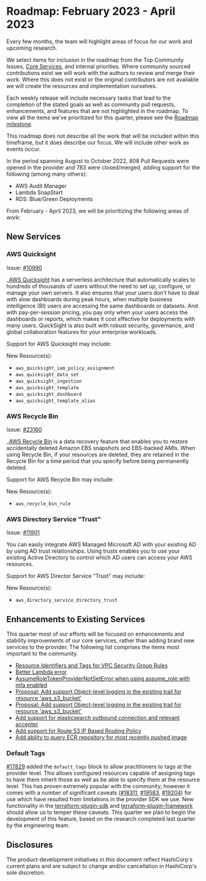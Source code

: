 # Roadmap:  February 2023 - April 2023

Every few months, the team will highlight areas of focus for our work and upcoming research.

We select items for inclusion in the roadmap from the Top Community Issues, [Core Services](https://hashicorp.github.io/terraform-provider-aws/core-services/), and internal priorities. Where community sourced contributions exist we will work with the authors to review and merge their work. Where this does not exist or the original contributors are not available we will create the resources and implementation ourselves.

Each weekly release will include necessary tasks that lead to the completion of the stated goals as well as community pull requests, enhancements, and features that are not highlighted in the roadmap. To view all the items we've prioritized for this quarter, please see the [Roadmap milestone](https://github.com/hashicorp/terraform-provider-aws/milestone/138).

This roadmap does not describe all the work that will be included within this timeframe, but it does describe our focus. We will include other work as events occur.

In the period spanning August to October 2022, 808 Pull Requests were opened in the provider and 783 were closed/merged, adding support for the following (among many others):

- AWS Audit Manager
- Lambda SnapStart
- RDS: Blue/Green Deployments

From February - April 2023, we will be prioritizing the following areas of work:

## New Services  

### AWS Quicksight

Issue: [#10990]([https://github.com/hashicorp/terraform-provider-aws/issues/17981](https://github.com/hashicorp/terraform-provider-aws/issues/10990))

_[AWS Quicksight](https://aws.amazon.com/quicksight/) has a serverless architecture that automatically scales to hundreds of thousands of users without the need to set up, configure, or manage your own servers. It also ensures that your users don’t have to deal with slow dashboards during peak hours, when multiple business intelligence (BI) users are accessing the same dashboards or datasets. And with pay-per-session pricing, you pay only when your users access the dashboards or reports, which makes it cost effective for deployments with many users. QuickSight is also built with robust security, governance, and global collaboration features for your enterprise workloads.

Support for AWS Quicksight may include:

New Resource(s):

- `aws_quicksight_iam_policy_assignment`
- `aws_quicksight_data_set`
- `aws_quicksight_ingestion`
- `aws_quicksight_template`
- `aws_quicksight_dashboard`
- `aws_quicksight_template_alias`

### AWS Recycle Bin

Issue: [#23160](https://github.com/hashicorp/terraform-provider-aws/issues/23160)

_[AWS Recycle Bin](https://docs.aws.amazon.com/AWSEC2/latest/UserGuide/recycle-bin.html) is a data recovery feature that enables you to restore accidentally deleted Amazon EBS snapshots and EBS-backed AMIs. When using Recycle Bin, if your resources are deleted, they are retained in the Recycle Bin for a time period that you specify before being permanently deleted.

Support for AWS Recycle Bin may include:

New Resource(s):

- `aws_recycle_bin_rule`

### AWS Directory Service “Trust”

Issue: [#11901](https://github.com/hashicorp/terraform-provider-aws/issues/11901)

You can easily integrate AWS Managed Microsoft AD with your existing AD by using AD trust relationships. Using trusts enables you to use your existing Active Directory to control which AD users can access your AWS resources.

Support for AWS Director Service "Trust" may include:

New Resource(s):

- `aws_directory_service_directory_trust`

## Enhancements to Existing Services

This quarter most of our efforts will be focused on enhancements and stability improvements of our core services, rather than adding brand new services to the provider. The following list comprises the items most important to the community.

- [Resource Identifiers and Tags for VPC Security Group Rules](https://github.com/hashicorp/terraform-provider-aws/issues/20104)
- [Better Lambda error](https://github.com/hashicorp/terraform-provider-aws/issues/13709)
- [AssumeRoleTokenProviderNotSetError when using assume_role with mfa enabled](https://github.com/hashicorp/terraform-provider-aws/issues/10491)
- [Proposal: Add support Object-level logging in the existing trail for resource 'aws_s3_bucket'](https://github.com/hashicorp/terraform-provider-aws/issues/9459)
- [Proposal: Add support Object-level logging in the existing trail for resource 'aws_s3_bucket'](https://github.com/hashicorp/terraform-provider-aws/issues/9459)
- [Add support for elasticsearch outbound connection and relevant accepter](https://github.com/hashicorp/terraform-provider-aws/pull/22988)
- [Add support for Route 53 IP Based Routing Policy](https://github.com/hashicorp/terraform-provider-aws/issues/25321)
- [Add ability to query ECR repository for most recently pushed image](https://github.com/hashicorp/terraform-provider-aws/issues/12798)

### Default Tags

[#17829](https://github.com/hashicorp/terraform-provider-aws/issues/17829) added the `default_tags` block to allow practitioners to tags at the provider level. This allows configured resources capable of assigning tags to have them inherit those as well as be able to specify them at the resource level. This has proven extremely popular with the community, however it comes with a number of significant caveats ([#18311](https://github.com/hashicorp/terraform-provider-aws/issues/18311), [#19583](https://github.com/hashicorp/terraform-provider-aws/issues/19583), [#19204](https://github.com/hashicorp/terraform-provider-aws/issues/19204)) for use which have resulted from limitations in the provider SDK we use. New functionality in the [terraform-plugin-sdk](https://github.com/hashicorp/terraform-plugin-sdk) and [terraform-plugin-framework](https://github.com/hashicorp/terraform-plugin-framework) should allow us to temper these caveats. This quarter we plan to begin the development of this feature, based on the research completed last quarter by the engineering team.

## Disclosures

The product-development initiatives in this document reflect HashiCorp's current plans and are subject to change and/or cancellation in HashiCorp's sole discretion.
